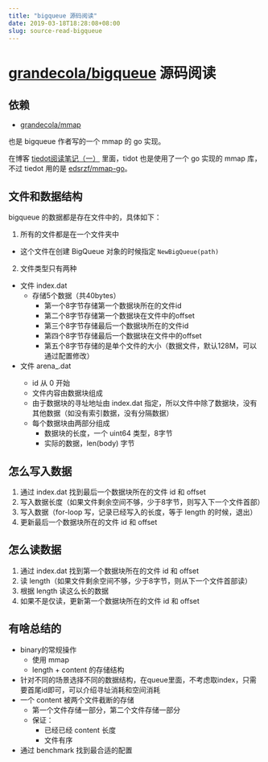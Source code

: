 ```yaml
---
title: "bigqueue 源码阅读"
date: 2019-03-18T18:28:08+08:00
slug: source-read-bigqueue
---
```



# [grandecola/bigqueue](https://github.com/grandecola/bigqueue) 源码阅读


## 依赖

* [grandecola/mmap](github.com/grandecola/mmap)

也是 bigqueue 作者写的一个 mmap 的 go 实现。

在博客 [tiedot阅读笔记（一）](https://chyroc.cn/posts/source-tiedot-i/) 里面，tidot 也是使用了一个 go 实现的 mmap 库，不过 tiedot 用的是 [edsrzf/mmap-go](https://github.com/edsrzf/mmap-go)。


## 文件和数据结构

bigqueue 的数据都是存在文件中的，具体如下：

1. 所有的文件都是在一个文件夹中
  * 这个文件在创建 BigQueue 对象的时候指定 `NewBigQueue(path)`
2. 文件类型只有两种
  * 文件 index.dat
      * 存储5个数据（共40bytes）
          * 第一个8字节存储第一个数据块所在的文件id
          * 第二个8字节存储第一个数据块在文件中的offset
          * 第三个8字节存储最后一个数据块所在的文件id
          * 第四个8字节存储最后一个数据块在文件中的offset
          * 第五个8字节存储的是单个文件的大小（数据文件，默认128M，可以通过配置修改）
  * 文件 arena_<id>.dat
      * id 从 0 开始
      * 文件内容由数据块组成
      * 由于数据块的寻址地址由 index.dat 指定，所以文件中除了数据块，没有其他数据（如没有索引数据，没有分隔数据）
      * 每个数据块由两部分组成
          * 数据块的长度，一个 uint64 类型，8字节
          * 实际的数据，len(body) 字节


## 怎么写入数据

1. 通过 index.dat 找到最后一个数据块所在的文件 id 和 offset
2. 写入数据长度（如果文件剩余空间不够，少于8字节，则写入下一个文件首部）
3. 写入数据（for-loop 写，记录已经写入的长度，等于 length 的时候，退出）
4. 更新最后一个数据块所在的文件 id 和 offset

## 怎么读数据

1. 通过 index.dat 找到第一个数据块所在的文件 id 和 offset
2. 读 length（如果文件剩余空间不够，少于8字节，则从下一个文件首部读）
3. 根据 length 读这么长的数据
4. 如果不是仅读，更新第一个数据块所在的文件 id 和 offset

## 有啥总结的

* binary的常规操作
  * 使用 mmap
  * length + content 的存储结构
* 针对不同的场景选择不同的数据结构，在queue里面，不考虑取index，只需要首尾id即可，可以介绍寻址消耗和空间消耗
* 一个 content 被两个文件截断的存储
  * 第一个文件存储一部分，第二个文件存储一部分
  * 保证：
    * 已经已经 content 长度
    * 文件有序
* 通过 benchmark 找到最合适的配置

